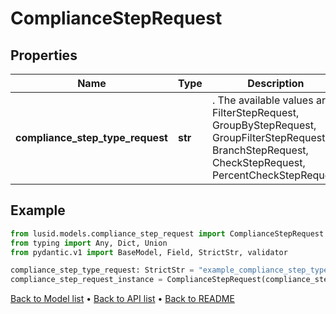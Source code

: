 # ComplianceStepRequest

## Properties
Name | Type | Description | Notes
------------ | ------------- | ------------- | -------------
**compliance_step_type_request** | **str** | . The available values are: FilterStepRequest, GroupByStepRequest, GroupFilterStepRequest, BranchStepRequest, CheckStepRequest, PercentCheckStepRequest | 
## Example

```python
from lusid.models.compliance_step_request import ComplianceStepRequest
from typing import Any, Dict, Union
from pydantic.v1 import BaseModel, Field, StrictStr, validator

compliance_step_type_request: StrictStr = "example_compliance_step_type_request"
compliance_step_request_instance = ComplianceStepRequest(compliance_step_type_request=compliance_step_type_request)

```

[Back to Model list](../README.md#documentation-for-models) &#8226; [Back to API list](../README.md#documentation-for-api-endpoints) &#8226; [Back to README](../README.md)

